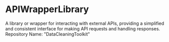 # APIWrapperLibrary
 A library or wrapper for interacting with external APIs, providing a simplified and consistent interface for making API requests and handling responses.  Repository Name: "DataCleaningToolkit"
